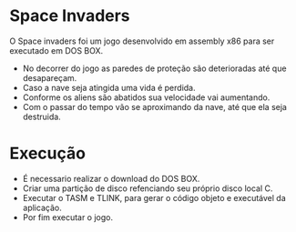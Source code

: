 # Space Invaders

O Space invaders foi um jogo desenvolvido em assembly x86 para ser executado em DOS BOX.

- No decorrer do jogo as paredes de proteção são deterioradas até que desapareçam. 
- Caso a nave seja atingida uma vida é perdida.
- Conforme os aliens são abatidos sua velocidade vai aumentando.
- Com o passar do tempo vão se aproximando da nave, até que ela seja destruida.

# Execução 

- É necessario realizar o download do DOS BOX.
- Criar uma partição de disco refenciando seu próprio disco local C.
- Executar o TASM e TLINK, para gerar o código objeto e executável da aplicação.
- Por fim executar o jogo.
